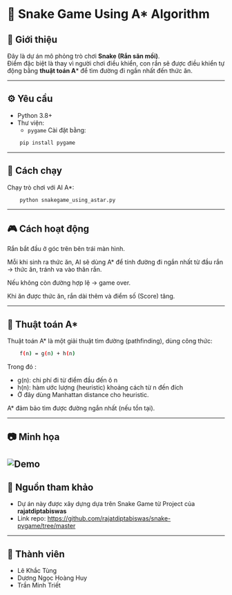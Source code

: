 # 🐍 Snake Game Using A* Algorithm

## 📖 Giới thiệu
Đây là dự án mô phỏng trò chơi **Snake (Rắn săn mồi)**.  
Điểm đặc biệt là thay vì người chơi điều khiển, con rắn sẽ được điều khiển tự động bằng **thuật toán A*** để tìm đường đi ngắn nhất đến thức ăn.

---

## ⚙️ Yêu cầu
- Python 3.8+
- Thư viện:
  - `pygame`
Cài đặt bằng:
```bash
    pip install pygame
```
---
## 🚀 Cách chạy
Chạy trò chơi với AI A*:
```bash
    python snakegame_using_astar.py
```
---
## 🎮 Cách hoạt động

Rắn bắt đầu ở góc trên bên trái màn hình.

Mỗi khi sinh ra thức ăn, AI sẽ dùng A* để tính đường đi ngắn nhất từ đầu rắn → thức ăn, tránh va vào thân rắn.

Nếu không còn đường hợp lệ → game over.

Khi ăn được thức ăn, rắn dài thêm và điểm số (Score) tăng.

---
## 🧠 Thuật toán A*
Thuật toán A* là một giải thuật tìm đường (pathfinding), dùng công thức:
```bash
    f(n) = g(n) + h(n)  
```
Trong đó :
- g(n): chi phí đi từ điểm đầu đến ô n
- h(n): hàm ước lượng (heuristic) khoảng cách từ n đến đích
- Ở đây dùng Manhattan distance cho heuristic.

A* đảm bảo tìm được đường ngắn nhất (nếu tồn tại).

---
## 📷 Minh họa
![Demo](./assets/snakegame_demo_run.gif)
---
## 🔗 Nguồn tham khảo
- Dự án này được xây dựng dựa trên Snake Game từ Project của **rajatdiptabiswas** 
- Link repo: https://github.com/rajatdiptabiswas/snake-pygame/tree/master
---
## ‍🤝 Thành viên
- Lê Khắc Tùng
- Dương Ngọc Hoàng Huy
- Trần Minh Triết